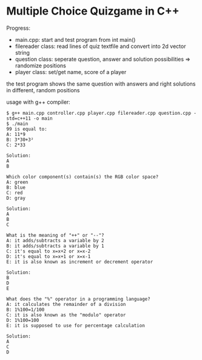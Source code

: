# Multiple Choice Quizgame in C++

Progress:

+ main.cpp: start and test program from int main()
+ filereader class: read lines of quiz textfile and convert into 2d vector string
+ question class: seperate question, answer and solution possibilities => randomize positions 
+ player class: set/get name, score of a player

the test program shows the same question with answers and right solutions in different, random positions

usage with g++ compiler:
```
$ g++ main.cpp controller.cpp player.cpp filereader.cpp question.cpp -std=c++11 -o main
$ ./main
99 is equal to:
A: 11*9
B: 3*30+3²
C: 2*33

Solution:
A
B

Which color component(s) contain(s) the RGB color space?
A: green
B: blue
C: red
D: gray

Solution:
A
B
C

What is the meaning of "++" or "--"?
A: it adds/subtracts a variable by 2
B: it adds/subtracts a variable by 1
C: it's equal to x=x+2 or x=x-2
D: it's equal to x=x+1 or x=x-1
E: it is also known as increment or decrement operator

Solution:
B
D
E

What does the "%" operator in a programming language?
A: it calculates the remainder of a division
B: 1%100=1/100
C: it is also known as the "modulo" operator
D: 1%100=100
E: it is supposed to use for percentage calculation

Solution:
A
C
D


```
